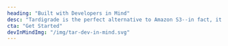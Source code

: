 ```yaml
---
heading: "Built with Developers in Mind"
desc: "Tardigrade is the perfect alternative to Amazon S3--in fact, it's S3 compatible so you can build your product using Tardigrade as your backend storage layer without any issues. Tardigrade is faster than S3, half the price, it's open source, secure, and decentralized."
cta: "Get Started"
devInMindImg: "/img/tar-dev-in-mind.svg"
---
```

